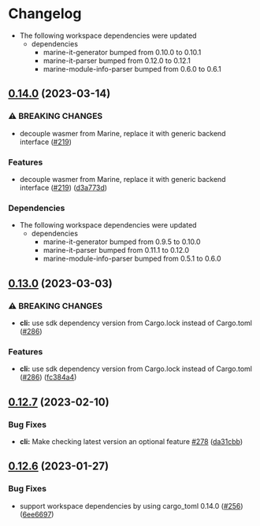 # Changelog

* The following workspace dependencies were updated
  * dependencies
    * marine-it-generator bumped from 0.10.0 to 0.10.1
    * marine-it-parser bumped from 0.12.0 to 0.12.1
    * marine-module-info-parser bumped from 0.6.0 to 0.6.1

## [0.14.0](https://github.com/fluencelabs/marine/compare/marine-v0.13.0...marine-v0.14.0) (2023-03-14)


### ⚠ BREAKING CHANGES

* decouple wasmer from Marine, replace it with generic backend interface ([#219](https://github.com/fluencelabs/marine/issues/219))

### Features

* decouple wasmer from Marine, replace it with generic backend interface ([#219](https://github.com/fluencelabs/marine/issues/219)) ([d3a773d](https://github.com/fluencelabs/marine/commit/d3a773df4f7ec80ab8146f68922802a4b9a450d0))


### Dependencies

* The following workspace dependencies were updated
  * dependencies
    * marine-it-generator bumped from 0.9.5 to 0.10.0
    * marine-it-parser bumped from 0.11.1 to 0.12.0
    * marine-module-info-parser bumped from 0.5.1 to 0.6.0

## [0.13.0](https://github.com/fluencelabs/marine/compare/marine-v0.12.7...marine-v0.13.0) (2023-03-03)


### ⚠ BREAKING CHANGES

* **cli:** use sdk dependency version from Cargo.lock instead of Cargo.toml ([#286](https://github.com/fluencelabs/marine/issues/286))

### Features

* **cli:** use sdk dependency version from Cargo.lock instead of Cargo.toml ([#286](https://github.com/fluencelabs/marine/issues/286)) ([fc384a4](https://github.com/fluencelabs/marine/commit/fc384a477c2274c9ebff4968871995935b5d6900))

## [0.12.7](https://github.com/fluencelabs/marine/compare/marine-v0.12.6...marine-v0.12.7) (2023-02-10)


### Bug Fixes

* **cli:** Make checking latest version an optional feature [#278](https://github.com/fluencelabs/marine/issues/278) ([da31cbb](https://github.com/fluencelabs/marine/commit/da31cbbe38e884ec7989c86af6ebf0fc19093341))

## [0.12.6](https://github.com/fluencelabs/marine/compare/marine-v0.12.5...marine-v0.12.6) (2023-01-27)


### Bug Fixes

* support workspace dependencies by using cargo_toml 0.14.0 ([#256](https://github.com/fluencelabs/marine/issues/256)) ([6ee6697](https://github.com/fluencelabs/marine/commit/6ee6697ed88297bbc26565514c6c54352a6ebab5))
